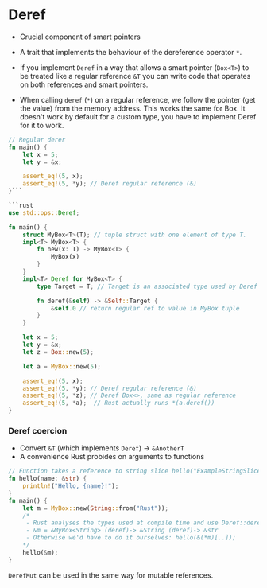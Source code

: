 # Deref

- Crucial component of smart pointers
- A trait that implements the behaviour of the dereference operator `*`.
- If you implement `Deref` in a way that allows a smart pointer (`Box<T>`) to be treated like a regular reference `&T` you can write code that operates on both references and smart pointers.

- When calling `deref` (`*`) on a regular reference, we follow the pointer (get the value) from the memory address. This works the same for Box. It doesn't work by default for a custom type, you have to implement Deref for it to work.

````rust
// Regular derer
fn main() {
    let x = 5;
    let y = &x;

    assert_eq!(5, x);
    assert_eq!(5, *y); // Deref regular reference (&)
}```

```rust
use std::ops::Deref;

fn main() {
    struct MyBox<T>(T); // tuple struct with one element of type T.
    impl<T> MyBox<T> {
        fn new(x: T) -> MyBox<T> {
            MyBox(x)
        }
    }
    impl<T> Deref for MyBox<T> {
        type Target = T; // Target is an associated type used by Deref trait, slightly different way of declaring a generic parameter

        fn deref(&self) -> &Self::Target {
            &self.0 // return regular ref to value in MyBox tuple
        }
    }

    let x = 5;
    let y = &x;
    let z = Box::new(5);

    let a = MyBox::new(5);

    assert_eq!(5, x);
    assert_eq!(5, *y); // Deref regular reference (&)
    assert_eq!(5, *z); // Deref Box<>, same as regular reference
    assert_eq!(5, *a);  // Rust actually runs *(a.deref())
}
````

### Deref coercion

- Convert `&T` (which implements `Deref`) -> `&AnotherT`
- A convenience Rust probides on arguments to functions

```rust
// Function takes a reference to string slice hello("ExampleStringSlice")
fn hello(name: &str) {
    println!("Hello, {name}!");
}
fn main() {
    let m = MyBox::new(String::from("Rust"));
    /*
     - Rust analyses the types used at compile time and use Deref::deref as many times as necessary to get a reference to match the hello function parameter’s type.
     - &m = &MyBox<String> (deref)-> &String (deref)-> &str
     - Otherwise we'd have to do it ourselves: hello(&(*m)[..]);
    */
    hello(&m);
}
```

`DerefMut` can be used in the same way for mutable references.
